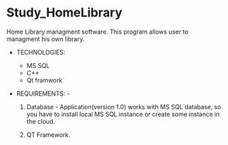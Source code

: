 # Study_HomeLibrary

Home Library managment software. This program allows user to managment his own library.

- TECHNOLOGIES:
  - MS SQL
  - C++
  - Qt framwork

- REQUIREMENTS: -

	1. Database - Application(version 1.0) works with MS SQL database, so you have to install local MS SQL instance or create some instance in the cloud. 

	2. QT Framework.










